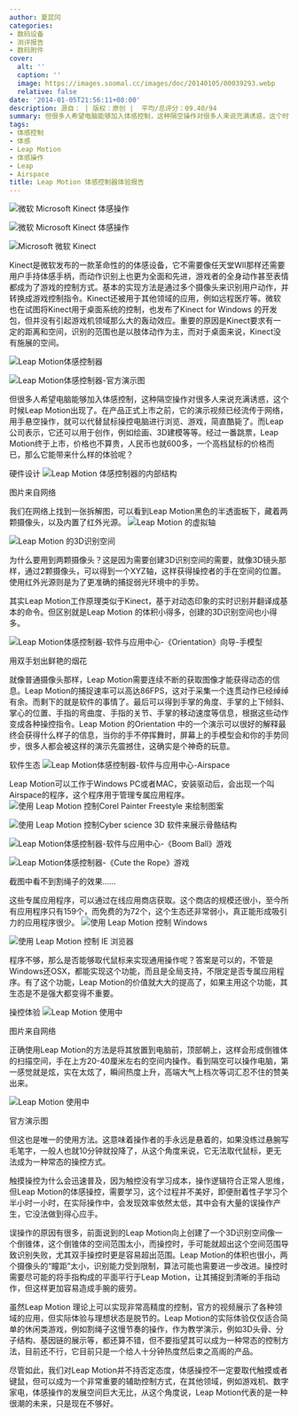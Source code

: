 ```yaml
---
author: 夏昆冈
categories:
- 数码设备
- 测评报告
- 数码附件
cover:
  alt: ''
  caption: ''
  image: https://images.soomal.cc/images/doc/20140105/00039293.webp
  relative: false
date: '2014-01-05T21:56:11+08:00'
description: 源自： | 版权：原创 |  平均/总评分：09.40/94
summary: 但很多人希望电脑能够加入体感控制，这种隔空操作对很多人来说充满诱惑，这个时候Leap Motion出现了。在产品正式上市之前，它的演示视频已经流传于网络，用手悬空操作，就可以代替鼠标操控电脑进行浏览、游戏，简直酷毙了。而Leap公司表示，它还可以用于创作，例如绘画、3D建模等等。
tags:
- 体感控制
- 体感
- Leap Motion
- 体感操作
- Leap
- Airspace
title: Leap Motion 体感控制器体验报告
---
```


![微软 Microsoft Kinect 体感操作](https://images.soomal.cc/images/doc/20100721/00006441_01.webp)



![微软 Microsoft Kinect 体感操作](https://images.soomal.cc/images/doc/20100721/00006440_01.webp)



![Microsoft 微软 Kinect](https://images.soomal.cc/images/doc/20110407/00010047_01.webp)



Kinect是微软发布的一款革命性的的体感设备，它不需要像任天堂WII那样还需要用户手持体感手柄，而动作识别上也更为全面和先进，游戏者的全身动作甚至表情都成为了游戏的控制方式。基本的实现方法是通过多个摄像头来识别用户动作，并转换成游戏控制指令。Kinect还被用于其他领域的应用，例如远程医疗等。微软也在试图将Kinect用于桌面系统的控制，也发布了Kinect for Windows 的开发包，但并没有引起游戏机领域那么大的轰动效应。重要的原因是Kinect要求有一定的距离和空间，识别的范围也是以肢体动作为主，而对于桌面来说，Kinect没有施展的空间。



![Leap Motion体感控制器](https://images.soomal.cc/images/doc/20130821/00034817_01.webp)



![Leap Motion体感控制器-官方演示图](https://images.soomal.cc/images/doc/20130821/00034823_01.webp)



但很多人希望电脑能够加入体感控制，这种隔空操作对很多人来说充满诱惑，这个时候Leap Motion出现了。在产品正式上市之前，它的演示视频已经流传于网络，用手悬空操作，就可以代替鼠标操控电脑进行浏览、游戏，简直酷毙了。而Leap公司表示，它还可以用于创作，例如绘画、3D建模等等。经过一番跳票，Leap Motion终于上市，价格也不算贵，人民币也就600多，一个高档鼠标的价格而已，那么它能带来什么样的体验呢？

硬件设计
![Leap Motion 体感控制器的内部结构](https://images.soomal.cc/images/doc/20140104/00039260.webp)

图片来自网络


我们在网络上找到一张拆解图，可以看到Leap Motion黑色的半透面板下，藏着两颗摄像头，以及内置了红外光源。
![Leap Motion 的虚拟轴](https://images.soomal.cc/images/doc/20140104/00039261_01.webp)




![Leap Motion 的3D识别空间](https://images.soomal.cc/images/doc/20140105/00039267_01.webp)




为什么要用到两颗摄像头？这是因为需要创建3D识别空间的需要，就像3D镜头那样，通过2颗摄像头，可以得到一个XYZ轴，这样获得操控者的手在空间的位置。使用红外光源则是为了更准确的捕捉弱光环境中的手势。

其实Leap Motion工作原理类似于Kinect，基于对动态印象的实时识别并翻译成基本的命令。但区别就是Leap Motion 的体积小得多，创建的3D识别空间也小得多。

![Leap Motion体感控制器-软件与应用中心-《Orientation》向导-手模型](https://images.soomal.cc/images/doc/20130821/00034828_01.webp)

用双手划出鲜艳的烟花


就像普通摄像头那样，Leap Motion需要连续不断的获取图像才能获得动态的信息。Leap Motion的捕捉速率可以高达86FPS，这对于采集一个连贯动作已经绰绰有余。而剩下的就是软件的事情了。最后可以得到手掌的角度、手掌的上下倾斜、掌心的位置、手指的弯曲度、手指的关节、手掌的移动速度等信息，根据这些动作变成各种操控指令。Leap Motion 的Orientation 中的一个演示可以很好的解释最终会获得什么样子的信息，当你的手不停挥舞时，屏幕上的手模型会和你的手势同步，很多人都会被这样的演示先震撼住，这确实是个神奇的玩意。

软件生态
![Leap Motion体感控制器-软件与应用中心-Airspace](https://images.soomal.cc/images/doc/20140104/00039265.webp)




Leap Motion可以工作于Windows PC或者MAC，安装驱动后，会出现一个叫Airspace的程序，这个程序用于管理专属应用程序。
![使用 Leap Motion 控制Corel Painter Freestyle 来绘制图案](https://images.soomal.cc/images/doc/20140104/00039251_01.webp)




![使用 Leap Motion 控制Cyber science 3D 软件来展示骨骼结构](https://images.soomal.cc/images/doc/20140104/00039250_01.webp)




![Leap Motion体感控制器-软件与应用中心-《Boom Ball》游戏](https://images.soomal.cc/images/doc/20130821/00034829_01.webp)




![Leap Motion体感控制器-《Cute the Rope》游戏](https://images.soomal.cc/images/doc/20130821/00034832_01.webp)

截图中看不到割绳子的效果……


这些专属应用程序，可以通过在线应用商店获取。这个商店的规模还很小，至今所有应用程序只有159个，而免费的为72个，这个生态还非常弱小，真正能形成吸引力的应用程序很少。
![使用 Leap Motion 控制 Windows](https://images.soomal.cc/images/doc/20140104/00039248_01.webp)




![使用 Leap Motion 控制 IE 浏览器](https://images.soomal.cc/images/doc/20140104/00039249_01.webp)




程序不够，那么是否能够取代鼠标来实现通用操作呢？答案是可以的，不管是Windows还OSX，都能实现这个功能，而且是全局支持，不限定是否专属应用程序。有了这个功能，Leap Motion的价值就大大的提高了，如果主用这个功能，其生态是不是强大都变得不重要。

操控体验
![Leap Motion 使用中](https://images.soomal.cc/images/doc/20140104/00039247.webp)

图片来自网络


正确使用Leap Motion的方法是将其放置到电脑前，顶部朝上，这样会形成倒锥体的扫描空间，手在上方20-40厘米左右的空间内操作。看到隔空可以操作电脑，第一感觉就是炫，实在太炫了，瞬间热度上升，高端大气上档次等词汇忍不住的赞美出来。

![Leap Motion 使用中](https://images.soomal.cc/images/doc/20140105/00039294.webp)

官方演示图


但这也是唯一的使用方法。这意味着操作者的手永远是悬着的，如果没练过悬腕写毛笔字，一般人也就10分钟就投降了，从这个角度来说，它无法取代鼠标，更无法成为一种常态的操控方式。

触摸操控为什么会迅速普及，因为触控没有学习成本，操作逻辑符合正常人思维，但Leap Motion的体感操控，需要学习，这个过程并不美好，即便耐着性子学习个半小时一小时，在实际操作中，会发现效率依然太低，其中会有大量的误操作产生，它没法做到得心应手。

误操作的原因有很多，前面说到的Leap Motion向上创建了一个3D识别空间像一个倒锥体，这个倒锥体的空间范围太小，而操控时，手可能就超出这个空间范围导致识别失败，尤其双手操控时更是容易超出范围。Leap Motion的体积也很小，两个摄像头的“瞳距”太小，识别能力受到限制，算法可能也需要进一步改进。操控时需要尽可能的将手指构成的平面平行于Leap Motion，让其捕捉到清晰的手指动作，但这样更加容易造成手腕的疲劳。

虽然Leap Motion 理论上可以实现非常高精度的控制，官方的视频展示了各种领域的应用，但实际体验与理想状态是脱节的。Leap Motion的实际体验仅仅适合简单的休闲类游戏，例如割绳子这慢节奏的操作，作为教学演示，例如3D头骨、分子结构、基因链的展示等，都还算不错，但不要指望其可以成为一种常态的控制方法，目前还不行，它目前只是一个给人十分钟热度然后束之高阁的产品。

尽管如此，我们对Leap Motion并不持否定态度，体感操控不一定要取代触摸或者键鼠，但可以成为一个非常重要的辅助控制方式，在其他领域，例如游戏机、数字家电，体感操作的发展空间巨大无比，从这个角度说，Leap Motion代表的是一种很潮的未来，只是现在不够好。